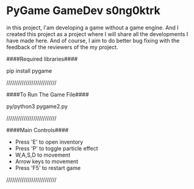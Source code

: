 # PyGame GameDev s0ng0ktrk
 in this project, I'am developing a game without a game engine. And I created this project as a project where I will share all the developments I have made here. And of course, I aim to do better bug fixing with the feedback of the reviewers of the my project.


####Required libraries####

pip install pygame

//////////////////////////

####To Run The Game File####

py/python3 pygame2.py

//////////////////////////


####Main Controls####

* Press 'E' to open inventory
* Press 'P' to toggle particle effect
* W,A,S,D to movement
* Arrow keys to movement
* Press 'F5' to restart game

//////////////////////////
